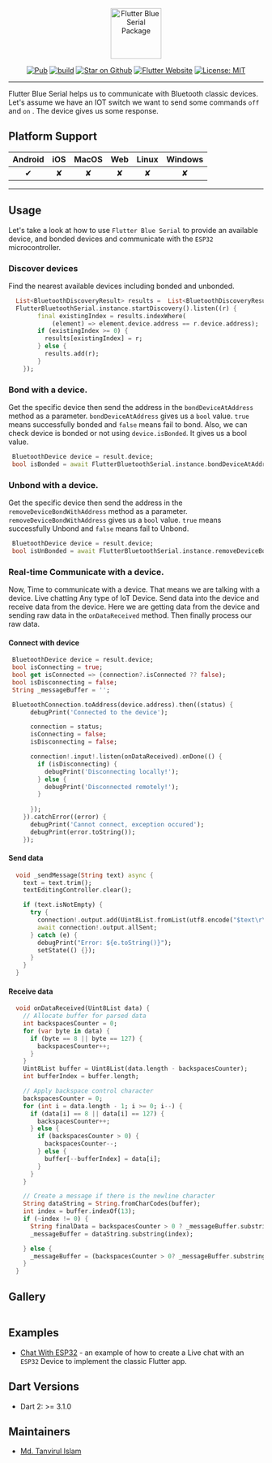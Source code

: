 

<p align="center">
<img src="https://github.com/Tanvirul-swe/flutter_blue_serial/assets/75753499/1d5e7f02-28dc-4188-89e7-27d131752438" height="100" alt="Flutter Blue Serial Package" />
</p>

<p align="center">
<a href="https://pub.dev/packages/flutter_bloc"><img src="https://img.shields.io/pub/v/flutter_bloc.svg" alt="Pub"></a>
<a href="https://github.com/Tanvirul-swe/flutter_blue_serial/actions"><img src="https://github.com/felangel/bloc/workflows/build/badge.svg" alt="build"></a>
<a href="https://github.com/Tanvirul-swe/flutter_blue_serial"><img src="https://img.shields.io/github/stars/felangel/bloc.svg?style=flat&logo=github&colorB=deeppink&label=stars" alt="Star on Github"></a>
<a href="https://flutter.dev/docs/development/data-and-backend"><img src="https://img.shields.io/badge/flutter-website-deepskyblue.svg" alt="Flutter Website"></a>
<a href="https://opensource.org/licenses/MIT"><img src="https://img.shields.io/badge/license-MIT-purple.svg" alt="License: MIT"></a>
</p> 

---

Flutter Blue Serial helps us to communicate with Bluetooth classic devices. Let's assume we have an IOT switch we want to send some commands `off` and `on` . The device gives us some response. 



## Platform Support

| Android | iOS | MacOS | Web | Linux | Windows |
| :-----: | :-: | :---: | :-: | :---: | :-----: |
|   ✔     |  ✘  |   ✘   |  ✘  |   ✘   |    ✘    |
---

## Usage

Let's take a look at how to use `Flutter Blue Serial` to provide an available device, and bonded devices and communicate with the `ESP32` microcontroller.

### Discover devices

Find the nearest available devices including bonded and unbonded.

```dart
  List<BluetoothDiscoveryResult> results =  List<BluetoothDiscoveryResult>.empty(growable: true);
  FlutterBluetoothSerial.instance.startDiscovery().listen((r) {
        final existingIndex = results.indexWhere(
            (element) => element.device.address == r.device.address);
        if (existingIndex >= 0) {
          results[existingIndex] = r;
        } else {
          results.add(r);
        }
    });
```

### Bond with a device.

Get the specific device then send the address in the `bondDeviceAtAddress` method as a parameter. `bondDeviceAtAddress` gives us a `bool` value. `true` means successfully bonded and `false` means fail to bond. Also, we can check device is bonded or not using `device.isBonded`. It gives us a bool value.

```dart
 BluetoothDevice device = result.device;
 bool isBonded = await FlutterBluetoothSerial.instance.bondDeviceAtAddress(device.address);
```

### Unbond with a device.

Get the specific device then send the address in the `removeDeviceBondWithAddress` method as a parameter. `removeDeviceBondWithAddress` gives us a `bool` value. `true` means successfully Unbond and `false` means fail to Unbond.

```dart
 BluetoothDevice device = result.device;
 bool isUnBonded = await FlutterBluetoothSerial.instance.removeDeviceBondWithAddress(device.address);
```

### Real-time Communicate with a device.

Now, Time to communicate with a device. That means we are talking with a device. Live chatting Any type of IoT Device. Send data into the device and receive data from the device. Here we are getting data from the device and sending raw data in the `onDataReceived` method. Then finally process our raw data.

#### Connect with device

```dart
 BluetoothDevice device = result.device;
 bool isConnecting = true;
 bool get isConnected => (connection?.isConnected ?? false);
 bool isDisconnecting = false;
 String _messageBuffer = '';

 BluetoothConnection.toAddress(device.address).then((status) {
      debugPrint('Connected to the device');

      connection = status;
      isConnecting = false;
      isDisconnecting = false;

      connection!.input!.listen(onDataReceived).onDone(() {
        if (isDisconnecting) {
          debugPrint('Disconnecting locally!');
        } else {
          debugPrint('Disconnected remotely!');
        }
      
      });
    }).catchError((error) {
      debugPrint('Cannot connect, exception occured');
      debugPrint(error.toString());
    });
```

#### Send data

```dart
  void _sendMessage(String text) async {
    text = text.trim();
    textEditingController.clear();

    if (text.isNotEmpty) {
      try {
        connection!.output.add(Uint8List.fromList(utf8.encode("$text\r\n")));
        await connection!.output.allSent;
      } catch (e) {
        debugPrint("Error: ${e.toString()}");
        setState(() {});
      }
    }
  }

```

#### Receive data

```dart
  void onDataReceived(Uint8List data) {
    // Allocate buffer for parsed data
    int backspacesCounter = 0;
    for (var byte in data) {
      if (byte == 8 || byte == 127) {
        backspacesCounter++;
      }
    }
    Uint8List buffer = Uint8List(data.length - backspacesCounter);
    int bufferIndex = buffer.length;

    // Apply backspace control character
    backspacesCounter = 0;
    for (int i = data.length - 1; i >= 0; i--) {
      if (data[i] == 8 || data[i] == 127) {
        backspacesCounter++;
      } else {
        if (backspacesCounter > 0) {
          backspacesCounter--;
        } else {
          buffer[--bufferIndex] = data[i];
        }
      }
    }

    // Create a message if there is the newline character
    String dataString = String.fromCharCodes(buffer);
    int index = buffer.indexOf(13);
    if (~index != 0) {
      String finalData = backspacesCounter > 0 ? _messageBuffer.substring( 0, _messageBuffer.length - backspacesCounter): _messageBuffer + dataString.substring(0, index);
      _messageBuffer = dataString.substring(index);

    } else {
      _messageBuffer = (backspacesCounter > 0? _messageBuffer.substring(0, _messageBuffer.length - backspacesCounter) : _messageBuffer + dataString);
    }
  }
```




## Gallery

<div style="text-align: center">
    <table>
<!--         <tr>
            <td style="text-align: center">
                <a href="https://bloclibrary.dev/#/fluttercountertutorial">
                    <img src="https://bloclibrary.dev/assets/gifs/flutter_counter.gif" width="200"/>
                </a>
            </td>            
            <td style="text-align: center">
                <a href="https://bloclibrary.dev/#/flutterinfinitelisttutorial">
                    <img src="https://bloclibrary.dev/assets/gifs/flutter_infinite_list.gif" width="200"/>
                </a>
            </td>
            <td style="text-align: center">
                <a href="https://bloclibrary.dev/#/flutterfirebaselogintutorial">
                    <img src="https://bloclibrary.dev/assets/gifs/flutter_firebase_login.gif" width="200" />
                </a>
            </td>
        </tr>
        <tr>
            <td style="text-align: center">
                <a href="https://bloclibrary.dev/#/flutterangulargithubsearch">
                    <img src="https://bloclibrary.dev/assets/gifs/flutter_github_search.gif" width="200"/>
                </a>
            </td>
            <td style="text-align: center">
                <a href="https://bloclibrary.dev/#/flutterweathertutorial">
                    <img src="https://bloclibrary.dev/assets/gifs/flutter_weather.gif" width="200"/>
                </a>
            </td>
            <td style="text-align: center">
                <a href="https://bloclibrary.dev/#/fluttertodostutorial">
                    <img src="https://bloclibrary.dev/assets/gifs/flutter_todos.gif" width="200"/>
                </a>
            </td>
        </tr> -->
    </table>
</div>

## Examples

- [Chat With ESP32](https://bloclibrary.dev/#/fluttercountertutorial) - an example of how to create a Live chat with an `ESP32` Device to implement the classic Flutter app.


## Dart Versions

- Dart 2: >= 3.1.0

## Maintainers

- [Md. Tanvirul Islam](https://github.com/Tanvirul-swe)
